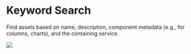 # Keyword Search

Find assets based on name, description, component metadata (e.g., for columns, charts), and the containing service.

![](../docs/.gitbook/assets/asset-discovery-features.gif)

####
